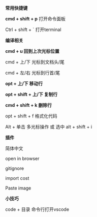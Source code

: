 **常用快捷键**

**cmd + shift + p**  打开命令面板

Ctrl  + shift + ` 打开terminal



**编译相关**

**cmd + u  回到上次光标位置**

cmd + 上/下 光标到文档头/尾

cmd + 左/右 光标到行首/尾

**opt + 上/下 移动行**

**opt + shift + 上/下 复制行**

**cmd + shift + k 删除行**

opt + shift + f 格式化代码

Alt + 单击 多光标操作  或 选中 alt + shift + i



**插件**

简体中文

open in browser

gitignore

import cost

Paste image



**小技巧**

code + 目录  命令行打开vscode

